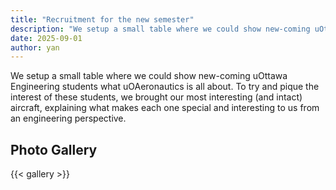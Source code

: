 ```yaml
---
title: "Recruitment for the new semester"
description: "We setup a small table where we could show new-coming uOttawa students what uOAeronautics is all about"
date: 2025-09-01
author: yan
---
```


We setup a small table where we could show new-coming uOttawa Engineering students what uOAeronautics is all about. To try and pique the interest of these students, we brought our most interesting (and intact) aircraft, explaining what makes each one special and interesting to us from an engineering perspective.
## Photo Gallery

{{< gallery >}}
